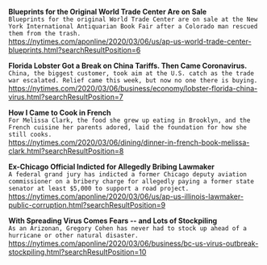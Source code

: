 **Blueprints for the Original World Trade Center Are on Sale**\
`Blueprints for the original World Trade Center are on sale at the New York International Antiquarian Book Fair after a Colorado man rescued them from the trash.`\
https://nytimes.com/aponline/2020/03/06/us/ap-us-world-trade-center-blueprints.html?searchResultPosition=6

**Florida Lobster Got a Break on China Tariffs. Then Came Coronavirus.**\
`China, the biggest customer, took aim at the U.S. catch as the trade war escalated. Relief came this week, but now no one there is buying.`\
https://nytimes.com/2020/03/06/business/economy/lobster-florida-china-virus.html?searchResultPosition=7

**How I Came to Cook in French**\
`For Melissa Clark, the food she grew up eating in Brooklyn, and the French cuisine her parents adored, laid the foundation for how she still cooks.`\
https://nytimes.com/2020/03/06/dining/dinner-in-french-book-melissa-clark.html?searchResultPosition=8

**Ex-Chicago Official Indicted for Allegedly Bribing Lawmaker**\
`A federal grand jury has indicted a former Chicago deputy aviation commissioner on a bribery charge for allegedly paying a former state senator at least $5,000 to support a road project.`\
https://nytimes.com/aponline/2020/03/06/us/ap-us-illinois-lawmaker-public-corruption.html?searchResultPosition=9

**With Spreading Virus Comes Fears -- and Lots of Stockpiling**\
`As an Arizonan, Gregory Cohen has never had to stock up ahead of a hurricane or other natural disaster.`\
https://nytimes.com/aponline/2020/03/06/business/bc-us-virus-outbreak-stockpiling.html?searchResultPosition=10

